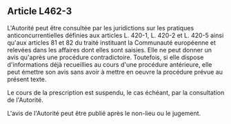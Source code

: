 Article L462-3
----
L'Autorité peut être consultée par les juridictions sur les pratiques
anticoncurrentielles définies aux articles L. 420-1, L. 420-2 et L. 420-5 ainsi
qu'aux articles 81 et 82 du traité instituant la Communauté européenne et
relevées dans les affaires dont elles sont saisies. Elle ne peut donner un avis
qu'après une procédure contradictoire. Toutefois, si elle dispose d'informations
déjà recueillies au cours d'une procédure antérieure, elle peut émettre son avis
sans avoir à mettre en oeuvre la procédure prévue au présent texte.

Le cours de la prescription est suspendu, le cas échéant, par la consultation de
l'Autorité.

L'avis de l'Autorité peut être publié après le non-lieu ou le jugement.
